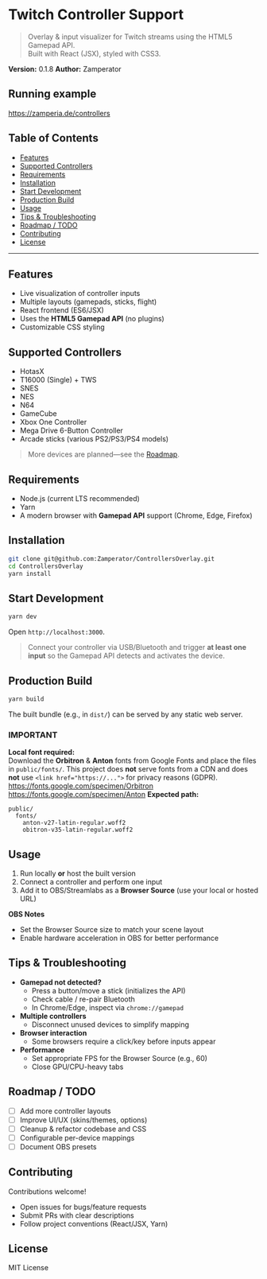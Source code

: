 # Twitch Controller Support

> Overlay & input visualizer for Twitch streams using the HTML5 Gamepad API.  
> Built with React (JSX), styled with CSS3.

**Version:** 0.1.8
**Author:** Zamperator

## Running example
https://zamperia.de/controllers

## Table of Contents
- [Features](#features)
- [Supported Controllers](#supported-controllers)
- [Requirements](#requirements)
- [Installation](#installation)
- [Start Development](#start-development)
- [Production Build](#production-build)
- [Usage](#usage)
- [Tips & Troubleshooting](#tips--troubleshooting)
- [Roadmap / TODO](#roadmap--todo)
- [Contributing](#contributing)
- [License](#license)

---

## Features
- Live visualization of controller inputs
- Multiple layouts (gamepads, sticks, flight)
- React frontend (ES6/JSX)
- Uses the **HTML5 Gamepad API** (no plugins)
- Customizable CSS styling

## Supported Controllers
- HotasX
- T16000 (Single) + TWS
- SNES
- NES
- N64
- GameCube
- Xbox One Controller
- Mega Drive 6-Button Controller
- Arcade sticks (various PS2/PS3/PS4 models)

> More devices are planned—see the [Roadmap](#roadmap--todo).

## Requirements
- Node.js (current LTS recommended)
- Yarn
- A modern browser with **Gamepad API** support (Chrome, Edge, Firefox)

## Installation
```bash
git clone git@github.com:Zamperator/ControllersOverlay.git
cd ControllersOverlay
yarn install
```

## Start Development
```bash
yarn dev
```
Open `http://localhost:3000`.

> Connect your controller via USB/Bluetooth and trigger **at least one input** so the Gamepad API detects and activates the device.

## Production Build
```bash
yarn build
```
The built bundle (e.g., in `dist/`) can be served by any static web server.

### IMPORTANT
**Local font required:**  
Download the **Orbitron** & **Anton** fonts from Google Fonts and place the files in `public/fonts/`.
This project does **not** serve fonts from a CDN and does **not** use `<link href="https://...">`
for privacy reasons (GDPR).\
https://fonts.google.com/specimen/Orbitron
https://fonts.google.com/specimen/Anton
**Expected path:**
```
public/
  fonts/
    anton-v27-latin-regular.woff2
    obitron-v35-latin-regular.woff2
```

## Usage
1. Run locally **or** host the built version
2. Connect a controller and perform one input
3. Add it to OBS/Streamlabs as a **Browser Source** (use your local or hosted URL)

**OBS Notes**
- Set the Browser Source size to match your scene layout
- Enable hardware acceleration in OBS for better performance

## Tips & Troubleshooting
- **Gamepad not detected?**
    - Press a button/move a stick (initializes the API)
    - Check cable / re-pair Bluetooth
    - In Chrome/Edge, inspect via `chrome://gamepad`
- **Multiple controllers**
    - Disconnect unused devices to simplify mapping
- **Browser interaction**
    - Some browsers require a click/key before inputs appear
- **Performance**
    - Set appropriate FPS for the Browser Source (e.g., 60)
    - Close GPU/CPU-heavy tabs

## Roadmap / TODO
- [ ] Add more controller layouts
- [ ] Improve UI/UX (skins/themes, options)
- [ ] Cleanup & refactor codebase and CSS
- [ ] Configurable per-device mappings
- [ ] Document OBS presets

## Contributing
Contributions welcome!
- Open issues for bugs/feature requests
- Submit PRs with clear descriptions
- Follow project conventions (React/JSX, Yarn)

## License
MIT License

